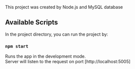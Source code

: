 This project was created by Node.js and MySQL database

## Available Scripts

In the project directory, you can run the project by:

### `npm start`

Runs the app in the development mode.<br>
Server will listen to the request on port [http://localhost:5005]
